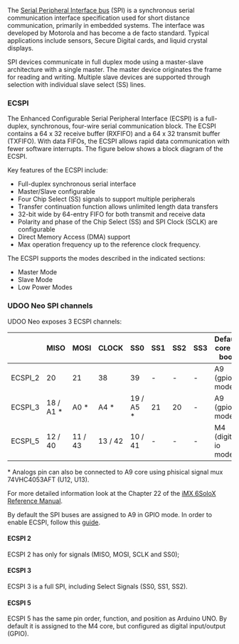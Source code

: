 The [Serial Peripheral Interface bus](https://en.wikipedia.org/wiki/Serial_Peripheral_Interface_Bus) (SPI) is a synchronous serial communication interface specification used for short distance communication, primarily in embedded systems. The interface was developed by Motorola and has become a de facto standard. Typical applications include sensors, Secure Digital cards, and liquid crystal displays.

SPI devices communicate in full duplex mode using a master-slave architecture with a single master. The master device originates the frame for reading and writing. Multiple slave devices are supported through selection with individual slave select (SS) lines.


### ECSPI
The Enhanced Configurable Serial Peripheral Interface (ECSPI) is a full-duplex, synchronous, four-wire serial communication block.
The ECSPI contains a 64 x 32 receive buffer (RXFIFO) and a 64 x 32 transmit buffer (TXFIFO). With data FIFOs, the ECSPI allows rapid data communication with fewer software interrupts. The figure below shows a block diagram of the ECSPI.

Key features of the ECSPI include:
* Full-duplex synchronous serial interface
* Master/Slave configurable
* Four Chip Select (SS) signals to support multiple peripherals
* Transfer continuation function allows unlimited length data transfers
* 32-bit wide by 64-entry FIFO for both transmit and receive data
* Polarity and phase of the Chip Select (SS) and SPI Clock (SCLK) are configurable
* Direct Memory Access (DMA) support
* Max operation frequency up to the reference clock frequency.

The ECSPI supports the modes described in the indicated sections:
* Master Mode
* Slave Mode
* Low Power Modes

### UDOO Neo SPI channels
UDOO Neo exposes 3 ECSPI channels:

|         | MISO       | MOSI    | CLOCK   | SS0        | SS1 | SS2 | SS3 | Default core at boot |
|---------|------------|---------|---------|------------|-----|-----|-----|----------------------|
| ECSPI_2 | 20         | 21      | 38      | 39         | -   | -   | -   | A9 (gpio mode)       |
| ECSPI_3 | 18 / A1 \* | A0 \*   | A4 \*   | 19 / A5 \* | 21  | 20  | -   | A9 (gpio mode)       |
| ECSPI_5 | 12 / 40    | 11 / 43 | 13 / 42 | 10 / 41    | -   | -   | -   | M4 (digital io mode) |

\* Analogs pin can also be connected to A9 core using phisical signal mux 74VHC4053AFT (U12, U13).

For more detailed information look at the Chapter 22 of the [iMX 6SoloX Reference Manual](http://cache.freescale.com/files/32bit/doc/ref_manual/IMX6SXRM.pdf?fpsp=1&WT_TYPE=Reference%20Manuals&WT_VENDOR=FREESCALE&WT_FILE_FORMAT=pdf&WT_ASSET=Documentation&fileExt=.pdf).

By default the SPI buses are assigned to A9 in GPIO mode. In order to enable ECSPI, follow this [guide](../docs-neo/Cookbook_Linux/Device_Tree_Editor.html).

#### ECSPI 2
ECSPI 2 has only for signals (MISO, MOSI, SCLK and SS0);

#### ECSPI 3
ECSPI 3 is a full SPI, including Select Signals (SS0, SS1, SS2).

#### ECSPI 5
ECSPI 5 has the same pin order, function, and position as Arduino UNO. By default it is assigned to the M4 core, but configured as digital input/output (GPIO).

